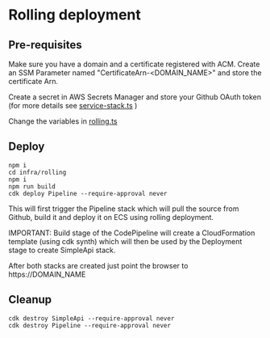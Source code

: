 # Rolling deployment

## Pre-requisites

Make sure you have a domain and a certificate registered with ACM. Create an SSM Parameter named "CertificateArn-<DOMAIN_NAME>" and store the certificate Arn.

Create a secret in AWS Secrets Manager and store your Github OAuth token (for more details see [service-stack.ts](infra/rolling/lib/service-stack.ts) )

Change the variables in [rolling.ts](infra/rolling/bin/rolling.ts)

## Deploy

```
npm i
cd infra/rolling
npm i
npm run build
cdk deploy Pipeline --require-approval never
```

This will first trigger the Pipeline stack which will pull the source from Github, build it and deploy it on ECS using rolling deployment.

IMPORTANT: Build stage of the CodePipeline will create a CloudFormation template (using cdk synth) which will then be used by the Deployment stage to create SimpleApi stack.

After both stacks are created just point the browser to https://DOMAIN_NAME

## Cleanup

```
cdk destroy SimpleApi --require-approval never
cdk destroy Pipeline --require-approval never
```
